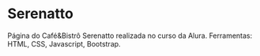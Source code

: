 # Serenatto
Página do Café&Bistrô Serenatto realizada no curso da Alura. 
Ferramentas: HTML, CSS, Javascript, Bootstrap. 
